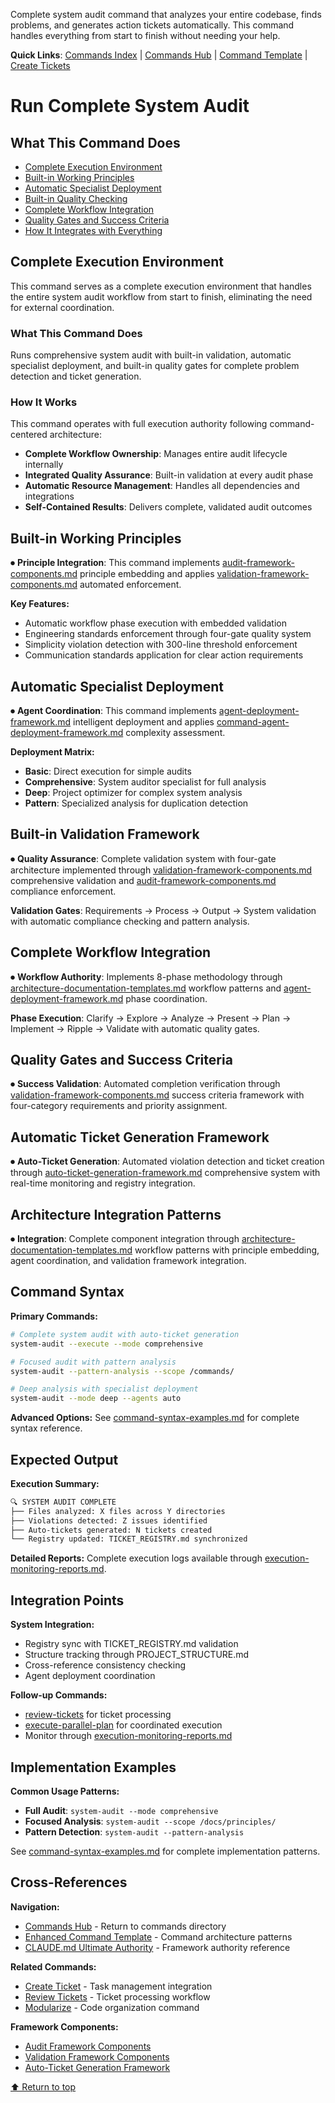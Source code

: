 Complete system audit command that analyzes your entire codebase, finds problems, and generates action tickets automatically. This command handles everything from start to finish without needing your help.

**Quick Links**: [Commands Index](../index.md) | [Commands Hub](../index.md) | [Command Template](../templates/enhanced-command-template.md) | [Create Tickets](../management/create-ticket.md)

# Run Complete System Audit

## What This Command Does
- [Complete Execution Environment](#complete-execution-environment)
- [Built-in Working Principles](#built-in-working-principles)
- [Automatic Specialist Deployment](#automatic-specialist-deployment)
- [Built-in Quality Checking](#built-in-quality-checking)
- [Complete Workflow Integration](#complete-workflow-integration)
- [Quality Gates and Success Criteria](#quality-gates-and-success-criteria)
- [How It Integrates with Everything](#how-it-integrates-with-everything)

## Complete Execution Environment

This command serves as a complete execution environment that handles the entire system audit workflow from start to finish, eliminating the need for external coordination.

### What This Command Does
Runs comprehensive system audit with built-in validation, automatic specialist deployment, and built-in quality gates for complete problem detection and ticket generation.

### How It Works
This command operates with full execution authority following command-centered architecture:
- **Complete Workflow Ownership**: Manages entire audit lifecycle internally
- **Integrated Quality Assurance**: Built-in validation at every audit phase
- **Automatic Resource Management**: Handles all dependencies and integrations
- **Self-Contained Results**: Delivers complete, validated audit outcomes

## Built-in Working Principles

⏺ **Principle Integration**: This command implements [audit-framework-components.md](../../docs/components/audit-framework-components.md) principle embedding and applies [validation-framework-components.md](../../docs/components/validation-framework-components.md) automated enforcement.

**Key Features:**
- Automatic workflow phase execution with embedded validation
- Engineering standards enforcement through four-gate quality system
- Simplicity violation detection with 300-line threshold enforcement
- Communication standards application for clear action requirements

## Automatic Specialist Deployment

⏺ **Agent Coordination**: This command implements [agent-deployment-framework.md](../../docs/components/agent-deployment-framework.md) intelligent deployment and applies [command-agent-deployment-framework.md](../../docs/components/command-agent-deployment-framework.md) complexity assessment.

**Deployment Matrix:**
- **Basic**: Direct execution for simple audits
- **Comprehensive**: System auditor specialist for full analysis
- **Deep**: Project optimizer for complex system analysis
- **Pattern**: Specialized analysis for duplication detection

## Built-in Validation Framework

⏺ **Quality Assurance**: Complete validation system with four-gate architecture implemented through [validation-framework-components.md](../../docs/components/validation-framework-components.md) comprehensive validation and [audit-framework-components.md](../../docs/components/audit-framework-components.md) compliance enforcement.

**Validation Gates**: Requirements → Process → Output → System validation with automatic compliance checking and pattern analysis.

## Complete Workflow Integration

⏺ **Workflow Authority**: Implements 8-phase methodology through [architecture-documentation-templates.md](../../docs/components/architecture-documentation-templates.md) workflow patterns and [agent-deployment-framework.md](../../docs/components/agent-deployment-framework.md) phase coordination.

**Phase Execution**: Clarify → Explore → Analyze → Present → Plan → Implement → Ripple → Validate with automatic quality gates.

## Quality Gates and Success Criteria

⏺ **Success Validation**: Automated completion verification through [validation-framework-components.md](../../docs/components/validation-framework-components.md) success criteria framework with four-category requirements and priority assignment.

## Automatic Ticket Generation Framework

⏺ **Auto-Ticket Generation**: Automated violation detection and ticket creation through [auto-ticket-generation-framework.md](../../docs/components/auto-ticket-generation-framework.md) comprehensive system with real-time monitoring and registry integration.

## Architecture Integration Patterns

⏺ **Integration**: Complete component integration through [architecture-documentation-templates.md](../../docs/components/architecture-documentation-templates.md) workflow patterns with principle embedding, agent coordination, and validation framework integration.

## Command Syntax

**Primary Commands:**
```bash
# Complete system audit with auto-ticket generation
system-audit --execute --mode comprehensive

# Focused audit with pattern analysis
system-audit --pattern-analysis --scope /commands/

# Deep analysis with specialist deployment
system-audit --mode deep --agents auto
```

**Advanced Options:** See [command-syntax-examples.md](../../docs/components/command-syntax-examples.md) for complete syntax reference.

## Expected Output

**Execution Summary:**
```bash
🔍 SYSTEM AUDIT COMPLETE
├── Files analyzed: X files across Y directories
├── Violations detected: Z issues identified
├── Auto-tickets generated: N tickets created
└── Registry updated: TICKET_REGISTRY.md synchronized
```

**Detailed Reports:** Complete execution logs available through [execution-monitoring-reports.md](../../docs/components/execution-monitoring-reports.md).

## Integration Points

**System Integration:**
- Registry sync with TICKET_REGISTRY.md validation
- Structure tracking through PROJECT_STRUCTURE.md
- Cross-reference consistency checking
- Agent deployment coordination

**Follow-up Commands:**
- [review-tickets](../management/review-tickets.md) for ticket processing
- [execute-parallel-plan](../orchestration/execute-parallel-plan.md) for coordinated execution
- Monitor through [execution-monitoring-reports.md](../../docs/components/execution-monitoring-reports.md)

## Implementation Examples

**Common Usage Patterns:**
- **Full Audit**: `system-audit --mode comprehensive`
- **Focused Analysis**: `system-audit --scope /docs/principles/`
- **Pattern Detection**: `system-audit --pattern-analysis`

See [command-syntax-examples.md](../../docs/components/command-syntax-examples.md) for complete implementation patterns.

## Cross-References

**Navigation:**
- [Commands Hub](../index.md) - Return to commands directory
- [Enhanced Command Template](../templates/enhanced-command-template.md) - Command architecture patterns
- [CLAUDE.md Ultimate Authority](../../CLAUDE.md) - Framework authority reference

**Related Commands:**
- [Create Ticket](../management/create-ticket.md) - Task management integration
- [Review Tickets](../management/review-tickets.md) - Ticket processing workflow
- [Modularize](modularize.md) - Code organization command

**Framework Components:**
- [Audit Framework Components](../../docs/components/audit-framework-components.md)
- [Validation Framework Components](../../docs/components/validation-framework-components.md)
- [Auto-Ticket Generation Framework](../../docs/components/auto-ticket-generation-framework.md)

[⬆ Return to top](#run-complete-system-audit)
